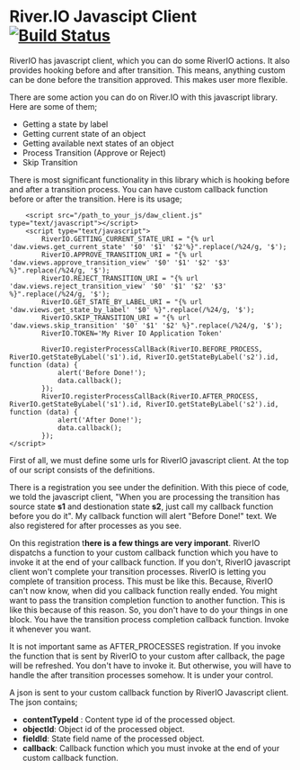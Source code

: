 # River.IO Javascipt Client  [![Build Status](https://travis-ci.org/javrasya/river.io-javascript_client.svg?branch=master)](https://travis-ci.org/javrasya/river.io-javascript_client)


RiverIO has javascript client, which you can do some RiverIO actions. It also provides hooking before and after transition. This means, anything custom can be done before the transition approved. This makes user more flexible.


There are some action you can do on River.IO with this javascript library. Here are some of them;
* Getting a state by label
* Getting current state of an object
* Getting available next states of an object
* Process Transition (Approve or Reject)
* Skip Transition

There is most significant functionality in this library which is hooking before and after a transition process. You can have custom callback function before or after the transition. Here is its usage;

		<script src="/path_to_your_js/daw_client.js" type="text/javascript"></script>
	    <script type="text/javascript">
	        RiverIO.GETTING_CURRENT_STATE_URI = "{% url 'daw.views.get_current_state' '$0' '$1' '$2'%}".replace(/%24/g, '$');
	        RiverIO.APPROVE_TRANSITION_URI = "{% url 'daw.views.approve_transition_view' '$0' '$1' '$2' '$3' %}".replace(/%24/g, '$');
	        RiverIO.REJECT_TRANSITION_URI = "{% url 'daw.views.reject_transition_view' '$0' '$1' '$2' '$3' %}".replace(/%24/g, '$');
	        RiverIO.GET_STATE_BY_LABEL_URI = "{% url 'daw.views.get_state_by_label' '$0' %}".replace(/%24/g, '$');
	        RiverIO.SKIP_TRANSITION_URI = "{% url 'daw.views.skip_transition' '$0' '$1' '$2' %}".replace(/%24/g, '$');
	        RiverIO.TOKEN='My River IO Application Token'

	        RiverIO.registerProcessCallBack(RiverIO.BEFORE_PROCESS, RiverIO.getStateByLabel('s1').id, RiverIO.getStateByLabel('s2').id, function (data) {
	            alert('Before Done!');
	            data.callback();
	        });
	        RiverIO.registerProcessCallBack(RiverIO.AFTER_PROCESS, RiverIO.getStateByLabel('s1').id, RiverIO.getStateByLabel('s2').id, function (data) {
	            alert('After Done!');
	            data.callback();
	        });
    </script>

First of all, we must define some urls for RiverIO javascript client. At the top of our script consists of the definitions.

There is a registration you see under the definition. With this piece of code, we told the javascript client, "When you are processing the transition has source state **s1** and destionation state **s2**, just call my callback function before you do it". My callback function will alert "Before Done!" text. We also registered for after processes as you see. 

On this registration t**here is a few things are very imporant**. RiverIO dispatchs a function to your custom callback function which you have to invoke it at the end of your callback function. If you don't, RiverIO javascript client won't complete your transition processes. RiverIO is letting you complete of transition process. This must be like this. Because, RiverIO can't now know, when did you callback function really ended. You might want to pass the transition completion function to another function. This is like this because of this reason. So, you don't have to do your things in one block. You have the transition process completion callback function. Invoke it whenever you want. 

It is not important same as AFTER_PROCESSES registration. If you invoke the function that is sent by RiverIO to your custom after callback, the page will be refreshed. You don't have to invoke it. But otherwise, you will have to handle the after transition processes somehow. It is under your control.

A json is sent to your custom callback function by RiverIO Javascript client. The json contains;

*	**contentTypeId** :		Content type id of the processed object.
*	**objectId**:				Object id of the processed object.
* 	**fieldId**:				State field name of the processed object.
*  **callback**:				Callback function which you must invoke at the end of your custom callback function.